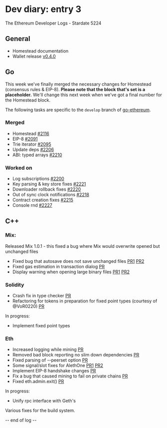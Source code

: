 # Dev diary: entry 3

The Ethereum Developer Logs - Stardate 5224

## General

* Homestead documentation
* Wallet release [v0.4.0](https://github.com/ethereum/mist/releases/tag/0.4.0)

## Go

This week we've finally merged the necessary changes for Homestead (consensus rules & EIP-8). **Please note that the block that's set is a placeholder.** We'll change this next week when we've got a final number for the Homestead block.

The following tasks are specific to the `develop` branch of [go-ethereum](https://github.com/ethereum/go-ethereum).

### Merged

* Homestead [#2116](https://github.com/ethereum/go-ethereum/pull/2116)
* EIP-8 [#2091](https://github.com/ethereum/go-ethereum/pull/2091)
* Trie iterator [#2095](https://github.com/ethereum/go-ethereum/pull/2095)
* Update deps [#2206](https://github.com/ethereum/go-ethereum/pull/2206)
* ABI: typed arrays [#2210](https://github.com/ethereum/go-ethereum/pull/2210)

### Worked on

* Log subscriptions [#2200](https://github.com/ethereum/go-ethereum/pull/2200)
* Key parsing & key store fixes [#2221](https://github.com/ethereum/go-ethereum/pull/2221)
* Downloader rollback fixes [#2220](https://github.com/ethereum/go-ethereum/pull/2220)
* Out of sync clock notifications [#2218](https://github.com/ethereum/go-ethereum/pull/2218)
* Contract creation fixes [#2215](https://github.com/ethereum/go-ethereum/pull/2215)
* Console rnd [#2227](https://github.com/ethereum/go-ethereum/pull/2227)

## C++

### Mix:

Released Mix 1.0.1 - this fixed a bug where Mix would overwrite opened but unchanged files

* Fixed bug that autosave does not save unchanged files [PR1](https://github.com/ethereum/mix/pull/241) [PR2](https://github.com/ethereum/mix/pull/243)
* Fixed gas estimation in transaction dialog [PR](https://github.com/ethereum/mix/pull/214)
* Display warning when opening large binary files [PR1](https://github.com/ethereum/mix/pull/243) [PR2](https://github.com/ethereum/mix/pull/216)

### Solidity

* Crash fix in type checker [PR](https://github.com/ethereum/solidity/pull/392)
* Refactoring for tokens in preparation for fixed point types (courtesy of @VoR0220) [PR](https://github.com/ethereum/solidity/pull/401)

In progress:

* Implement fixed point types

### Eth

* Increased logging while mining [PR](https://github.com/ethereum/libethereum/pull/168)
* Removed bad block reporting no slim down dependencies [PR](https://github.com/ethereum/libethereum/pull/169)
* Fixed parsing of --peerset option [PR](https://github.com/ethereum/webthree/pull/111)
* Some signal/slot fixes for AlethOne [PR1](https://github.com/ethereum/alethzero/pull/127) [PR2](https://github.com/ethereum/alethzero/pull/128)
* Implement EIP-8 handshake changes [PR](https://github.com/ethereum/libweb3core/pull/46)
* Fix a bug that caused mining to fail on private chains [PR](https://github.com/ethereum/libethereum/pull/171)
* Fixed eth.admin.exit() [PR](https://github.com/ethereum/webthree/pull/120)

In progress:

* Unify rpc interface with Geth's

Various fixes for the build system.

-- end of log --

